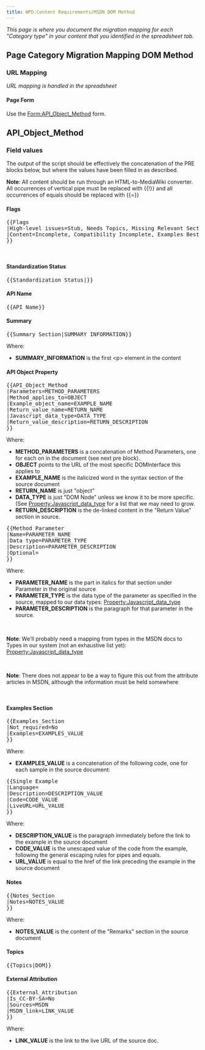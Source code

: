 ```yaml
---
title: WPD:Content Requirements/MSDN DOM Method
---
```

<p><i>This page is where you document the migration mapping for each "Category type" in your content that you identified in the spreadsheet tab.</i>
</p>
<h2><span class="mw-headline" id="Page_Category_Migration_Mapping_DOM_Method">Page Category Migration Mapping DOM Method</span></h2>
<h3><span class="mw-headline" id="URL_Mapping">URL Mapping</span></h3>
<p><i>URL mapping is handled in the spreadsheet</i>
</p>
<h4><span class="mw-headline" id="Page_Form">Page Form</span></h4>
<p>Use the <a href="/wiki/Form:API_Object_Method" title="Form:API Object Method">Form:API_Object_Method</a> form.
</p>
<h2><span class="mw-headline" id="API_Object_Method">API_Object_Method</span></h2>
<h3><span class="mw-headline" id="Field_values">Field values</span></h3>
<p>The output of the script should be effectively the concatenation of the PRE blocks below, but where the values have been filled in as described.
</p><p><b>Note</b>: All content should be run through an HTML-to-MediaWiki converter. All occurrences of vertical pipe must be replaced with {{!}} and all occurrences of equals should be replaced with {{=}}
</p>
<h4><span class="mw-headline" id="Flags">Flags</span></h4>
<pre>
{{Flags
|High-level issues=Stub, Needs Topics, Missing Relevant Sections, Data Not Semantic
|Content=Incomplete, Compatibility Incomplete, Examples Best Practices
}}
</pre>
<p><br />
</p>
<h4><span class="mw-headline" id="Standardization_Status">Standardization Status</span></h4>
<pre>
{{Standardization_Status|}}
</pre>
<h4><span class="mw-headline" id="API_Name">API Name</span></h4>
<pre>
{{API_Name}}
</pre>
<h4><span class="mw-headline" id="Summary">Summary</span></h4>
<pre>
{{Summary_Section|SUMMARY_INFORMATION}}
</pre>
<p>Where:
</p>
<ul><li> <b>SUMMARY_INFORMATION</b> is the first &lt;p&gt; element in the content</li></ul>
<h4><span class="mw-headline" id="API_Object_Property">API Object Property</span></h4>
<pre>
{{API_Object_Method
|Parameters=METHOD_PARAMETERS
|Method_applies_to=OBJECT
|Example_object_name=EXAMPLE_NAME
|Return_value_name=RETURN_NAME
|Javascript_data_type=DATA_TYPE
|Return_value_description=RETURN_DESCRIPTION
}}
</pre>
<p>Where:
</p>
<ul><li> <b>METHOD_PARAMETERS</b> is a concatenation of Method Parameters, one for each on in the document (see next pre block).</li>
<li> <b>OBJECT</b> points to the URL of the most specific DOMInterface this applies to</li>
<li> <b>EXAMPLE_NAME</b> is the italicized word in the syntax section of the source document</li>
<li> <b>RETURN_NAME</b> is just "object"</li>
<li> <b>DATA_TYPE</b> is just "DOM Node" unless we know it to be more specific. (See <a href="/wiki/Property:Javascript_data_type" title="Property:Javascript data type">Property:Javascript_data_type</a> for a list that we may need to grow.</li>
<li> <b>RETURN_DESCRIPTION</b> is the de-linked content in the "Return Value" section in source.</li></ul>
<pre>
{{Method Parameter
|Name=PARAMETER_NAME
|Data type=PARAMETER_TYPE
|Description=PARAMETER_DESCRIPTION
|Optional=
}}
</pre>
<p>Where:
</p>
<ul><li> <b>PARAMETER_NAME</b> is the part in italics for that section under Parameter in the original source</li>
<li> <b>PARAMETER_TYPE</b> is the data type of the parameter as specified in the source, mapped to our data types: <a href="/wiki/Property:Javascript_data_type" title="Property:Javascript data type">Property:Javascript_data_type</a></li>
<li> <b>PARAMETER_DESCRIPTION</b> is the paragraph for that parameter in the source.</li></ul>
<p><br />
</p>
<div class="note">
<p><b>Note</b>:  We'll probably need a mapping from types in the MSDN docs to Types in our system (not an exhaustive list yet): <a href="/wiki/Property:Javascript_data_type" title="Property:Javascript data type">Property:Javascript_data_type</a>
</p>
</div>
<p><br />
</p>
<div class="note">
<p><b>Note</b>:  There does not appear to be a way to figure this out from the attribute articles in MSDN, although the information must be held somewhere
</p>
</div>
<p><br />
</p>
<h4><span class="mw-headline" id="Examples_Section">Examples Section</span></h4>
<pre>
{{Examples_Section
|Not_required=No
|Examples=EXAMPLES_VALUE
}}
</pre>
<p>Where:
</p>
<ul><li> <b>EXAMPLES_VALUE</b> is a concatenation of the following code, one for each sample in the source document:</li></ul>
<pre>
{{Single Example
|Language=
|Description=DESCRIPTION_VALUE
|Code=CODE_VALUE
|LiveURL=URL_VALUE
}}
</pre>
<p>Where:
</p>
<ul><li> <b>DESCRIPTION_VALUE</b> is the paragraph immediately before the link to the example in the source document</li>
<li> <b>CODE_VALUE</b> is the unescaped value of the code from the example, following the general escaping rules for pipes and equals.</li>
<li> <b>URL_VALUE</b> is equal to the href of the link preceding the example in the source document</li></ul>
<h4><span class="mw-headline" id="Notes">Notes</span></h4>
<pre>
{{Notes_Section
|Notes=NOTES_VALUE
}}
</pre>
<p>Where:
</p>
<ul><li> <b>NOTES_VALUE</b> is the content of the "Remarks" section in the source document</li></ul>
<h4><span class="mw-headline" id="Topics">Topics</span></h4>
<pre>
{{Topics|DOM}}
</pre>
<h4><span class="mw-headline" id="External_Attribution">External Attribution</span></h4>
<pre>
{{External_Attribution
|Is_CC-BY-SA=No
|Sources=MSDN
|MSDN_link=LINK_VALUE
}}
</pre>
<p>Where:
</p>
<ul><li> <b>LINK_VALUE</b> is the link to the live URL of the source doc.</li></ul>

<!-- Saved in parser cache with key wpwiki:pcache:idhash:1382-0!*!0!!*!*!*!esi=1 and timestamp 20150731182530 and revision id 4438
 -->
